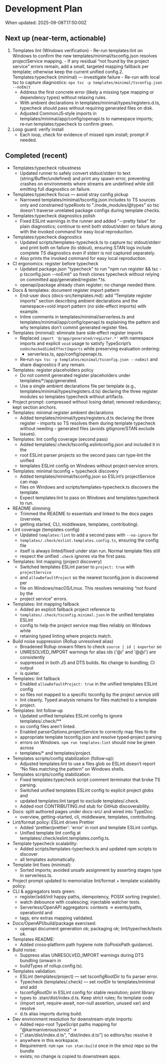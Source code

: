 # Development Plan

When updated: 2025-09-08T17:50:00Z

## Next up (near‑term, actionable)
1. Templates lint (Windows verification)   - Re-run templates:lint on Windows to confirm the new     templates/minimal/tsconfig.json resolves projectService mapping.   - If any residual “not found by the project service” errors remain, add a     small, targeted mapping fallback per template; otherwise keep the current     unified config.2. Templates:typecheck (minimal) — investigate failure   - Re-run with local tsc to capture diagnostics:     `npx tsc -p templates/minimal/tsconfig.json --noEmit`
   - Address the first concrete error (likely a missing type mapping or
     dependency types) without relaxing rules.
   - With ambient declarations in templates/minimal/types/registers.d.ts,
     typecheck should pass without requiring generated files on disk.
   - Adjusted CommonJS‑style imports in templates/minimal/app/config/openapi.ts
     to namespace imports; re‑run templates:typecheck to confirm green.
3. Loop guard: verify install
   - Each loop, check for evidence of missed npm install; prompt if needed.

## Completed (recent)
- Templates:typecheck robustness
  - Updated runner to safely convert stdout/stderr to text (string/Buffer/undefined)
    and print any spawn error, preventing crashes on environments where streams
    are undefined while still emitting full diagnostics on failure.
- Templates:typecheck focus — avoid stray config pickup
  - Narrowed templates/minimal/tsconfig.json includes to TS sources only and
    constrained typeRoots to "./node_modules/@types" so tsc doesn’t traverse    unrelated package configs during template checks.
- Templates:typecheck diagnostics polish
  - Fixed ESLint warnings in the runner and added "--pretty false" for plain
    diagnostics; continue to emit both stdout/stderr on failure along with
    the invoked command for easy local reproduction.
- Templates:typecheck diagnostics
  - Updated scripts/templates-typecheck.ts to capture tsc stdout/stderr and
    print both on failure (to stdout), ensuring STAN logs include complete TS    diagnostics even if stderr is not captured separately.
  - Also prints the invoked command for easy local reproduction.
- CI ergonomics: register before typecheck
  - Updated package.json "typecheck" to run "npm run register && tsc -p
    tsconfig.json --noEmit" so fresh clones typecheck without relying on    committed app/generated/register.*.ts.
  - openapi/package already chain register; no change needed there.
- Docs & templates: document register import pattern
  - End-user docs (docs-src/templates.md): add “Template register imports”
    section describing ambient declarations and the namespace+void import    pattern (no side-effect imports) with example.
  - Inline comments in templates/minimal/serverless.ts and
    templates/minimal/app/config/openapi.ts explaining the pattern and why
    templates don’t commit generated register files.
- Templates (minimal): eliminate bare side‑effect register imports
  - Replaced `import '@/app/generated/register.*'` with namespace imports and
    explicit `void` usage to satisfy TypeScript’s `noUncheckedSideEffectImports`    while preserving evaluation ordering:
    - serverless.ts, app/config/openapi.ts.
  - Re‑run `npx tsc -p templates/minimal/tsconfig.json --noEmit` and share diagnostics if any remain.
- Templates: register placeholders policy
  - Do not commit generated register placeholders under templates/*/app/generated.
  - Use a single ambient declarations file per template (e.g., templates/minimal/types/registers.d.ts)    declaring the three register modules so templates typecheck without artifacts.
- Project prompt: compressed without losing detail; removed redundancy; kept section anchors.
- Templates: minimal register ambient declarations
  - Added templates/minimal/types/registers.d.ts declaring the three register  - imports so TS resolves them during template typecheck without needing  - generated files (avoids gitignore/STAN exclude issues).
- Templates: lint config coverage (second pass)
  - Added templates/.check/tsconfig.eslintconfig.json and included it in the
  - root ESLint parser projects so the second pass can type‑lint the unified
  - templates ESLint config on Windows without project‑service errors.
- Templates: minimal tsconfig + typecheck discovery
  - Added templates/minimal/tsconfig.json so ESLint’s projectService can map
  - files on Windows and scripts/templates-typecheck.ts discovers the template.
  - Expect templates:lint to pass on Windows and templates:typecheck to run.
- README slimming
  - Trimmed the README to essentials and linked to the docs pages (overview,
  - getting started, CLI, middleware, templates, contributing).
- Lint coverage (templates config)
  - Updated `templates:lint` to add a second pass with `--no-ignore` for
  - `templates/.check/eslint.templates.config.ts`, ensuring the config file
  - itself is always linted/fixed under stan run. Normal template files still
  - respect the unified `.check` ignores via the first pass.
- Templates: lint mapping (project discovery)
  - Switched templates ESLint parser to `project: true` with `projectService`
  - and `allowDefaultProject` so the nearest tsconfig.json is discovered per
  - file on Windows/macOS/Linux. This resolves remaining “not found by the
  - project service” errors.
- Templates: lint mapping fallback
  - Added an explicit fallback project reference to
  - `templates/.check/tsconfig.minimal.json` in the unified templates ESLint
  - config to help the project service map files reliably on Windows while
  - retaining typed linting where projects match.
- Build noise suppression (Rollup unresolved alias)
  - Broadened Rollup onwarn filters to check `source | id | exporter` so
  - UNRESOLVED_IMPORT warnings for alias ids ('@/' and '@@/') are consistently
  - suppressed in both JS and DTS builds. No change to bundling; CI output
  - is quieter.
- Templates: lint fallback
  - Enabled `allowDefaultProject: true` in the unified templates ESLint config
  - so files not mapped to a specific tsconfig by the project service still
  - lint cleanly. Typed analysis remains for files matched to a template
  - project.
- Templates: lint follow‑up
  - Updated unified templates ESLint config to ignore templates/.check/\*\*
  - so config files aren’t linted.
  - Enabled parserOptions.projectService to correctly map files to the
  - appropriate template tsconfig.json and resolve typed‑project parsing
  - errors on Windows. `npm run templates:lint` should now be green across
  - templates/\* and templates/project.
- Templates scripts/config stabilization (follow‑up):
  - Adjusted templates:lint to use a files glob so ESLint doesn’t report “No files matching the pattern” on Windows shells.
- Templates scripts/config stabilization:
  - Fixed templates:typecheck script comment terminator that broke TS parsing.
  - Switched unified templates ESLint config to explicit project globs and
  - updated templates:lint target to exclude templates/.check.
  - Added root CONTRIBUTING.md stub for GitHub discoverability.
- Docs: split authored pages under docs-src/ and wired into TypeDoc:
  - overview, getting-started, cli, middleware, templates, contributing.
- Lint/format policy: ESLint drives Prettier
  - Added 'prettier/prettier': 'error' in root and template ESLint configs.
  - Unified template lint config at templates/.check/eslint.templates.config.ts.
- Template typecheck scalability:
  - Added scripts/templates-typecheck.ts and updated npm scripts to discover
  - all templates automatically.
- Template lint fixes (minimal):
  - Sorted imports; avoided unsafe assignment by asserting stages type in serverless.ts.
- Project prompt updated to memorialize lint/format + template scalability policy.
- CLI & aggregators tests green:
  - register/add/init happy paths, idempotency, POSIX sorting (register).
  - watch debounce with coalescing; injectable watcher tests.
  - Serverless/OpenAPI aggregators: contexts → events/paths, operationId and
  - tags; env extras mapping validated.
- Docs/OpenAPI/build/package exercised:
  - openapi document generation ok; packaging ok; lint/typecheck/tests ok.
- Templates README:
  - Added cross‑platform path hygiene note (toPosixPath guidance).
- Build noise:
  - Suppress alias UNRESOLVED_IMPORT warnings during DTS bundling (onwarn in
  - buildTypes of rollup.config.ts).
- Templates validation:
  - ESLint (templates/project) — set tsconfigRootDir to fix parser error.
  - Typecheck (templates/.check) — set rootDir to templates/minimal and add
  - tsconfigRootDir in ESLint config for stable resolution; point library
  - types to .stan/dist/index.d.ts. Keep strict rules; fix template code
  - (import sort, require-await, non-null assertion, unused var) and resolve
  - d.ts alias imports during build.
- Dev environment resolution for downstream-style imports:
  - Added repo-root TypeScript paths mapping for "@karmaniverous/smoz" ->
  - [".stan/dist/index.d.ts", "dist/index.d.ts"] so editors/tsc resolve it
  - anywhere in this workspace.
  - Requirement: run `npm run stan:build` once in the smoz repo so the bundle
  - exists; no change is copied to downstream apps.
